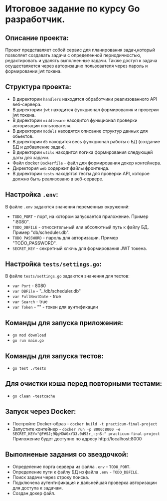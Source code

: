 # Итоговое задание по курсу Go разработчик.

## Описание проекта:
Проект представляет собой сервис для планирования задач,который позволяет создавать задачи с
определенной периодичностью, редактировать и удалять выполненные задачи.
Также доступ к задача осуществляется через авторизацию пользователя через пароль и формировании jwt токена.

## Структура проекта:
- В директории `handlers` находятся обработчики реализованного API веб-сервера.
- В директории `jwt` находится функционал формирования и проверки jwt токена.
- В директории `middleware` находится функционал проверки авторизации пользователя.
- В директории `models` находятся описание структур данных для обьектов.
- В директории `db` находится весь функционал работы с БД (создание БД и добавление задач).
- В директории `utils` находится логика формирования следующей даты для задачи.
- Файл docker `Dockerfile` - файл для формирования докер контейнера.
- Директория `web` содержит файлы фронтенда.
- В директории `tests` находятся тесты для проверки API, которое должно быть реализовано в веб-сервере.

## Настройка `.env`:
В файле `.env` задаются значения переменных окружений:
- `TODO_PORT` - порт, на котором запускается приложение. Пример ":8080".
- `TODO_DBFILE` - относительный или абсолютный путь к файлу БД. Пример "db/scheduler.db".
- `TODO_PASSWORD` - пароль для авторизации. Пример "TODO_PASSWORD".
- `SECRET_KEY` - секретный ключь для формирования JWT токена.

## Настройка `tests/settings.go`:
В файле `tests/settings.go` задаются значения для тестов:
- `var Port` - 8080
- `var DBFile` - "../db/scheduler.db"
- `var FullNextDate` - true
- `var Search` - true
- `var Token` - "" - токен для аунтификации

## Команды для запуска приложения:
- `go mod download`
- `go run main.go`

## Команды для запуска тестов:
- `go test ./tests`

## Для очистки кэша перед повторными тестами:
- `go clean -testcache`

## Запуск через Docker:
- Постройте Docker-образ - `docker build -t practicum-final-project`
- Запустите контейнер - `docker run -p 8000:8000 -e SECRET_KEY="@F#SJ;9QgMOAGxY33.0d93r_:;nS:" practicum-final-project`
Приложение будет доступно по адресу http://localhost:8000

## Выполненые задания со звездочкой:
- Определение порта сервера из файла `.env` - `TODO_PORT`.
- Определение пути к файлу БД из файла `.env` - `TODO_DBFILE`.
- Поиск задачи через строку поиска.
- Подключена аутентификация и дальнейшая проверка авторизации для доступа к задачам.
- Создан докер файл.